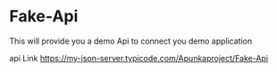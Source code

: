 # Fake-Api
This will provide you a demo Api to connect you demo application 


api Link 
https://my-json-server.typicode.com/Apunkaproject/Fake-Api
